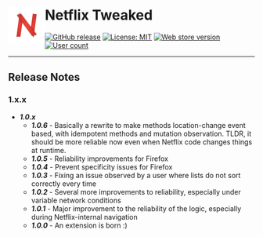 # Netflix Tweaked <img src="https://github.com/andrewbrey/netflix-tweaked/blob/master/app/images/icon-150.png" width="75" align="left" />

[![GitHub release](https://img.shields.io/github/package-json/v/andrewbrey/netflix-tweaked.svg)](https://github.com/andrewbrey/netflix-tweaked/releases)
[![License: MIT](https://img.shields.io/github/license/andrewbrey/netflix-tweaked.svg)](https://github.com/andrewbrey/netflix-tweaked/blob/master/LICENSE)
[![Web store version](https://img.shields.io/chrome-web-store/v/piocfidbkeehbojkamgamfhflpkoaifh.svg)](https://chrome.google.com/webstore/detail/netflix-tweaked/piocfidbkeehbojkamgamfhflpkoaifh)
[![User count](https://img.shields.io/chrome-web-store/users/piocfidbkeehbojkamgamfhflpkoaifh.svg)](https://chrome.google.com/webstore/detail/netflix-tweaked/piocfidbkeehbojkamgamfhflpkoaifh)

---
## Release Notes
### 1.x.x

- ***1.0.x***
  - ***1.0.6*** - Basically a rewrite to make methods location-change event based, with idempotent methods and mutation observation. TLDR, it should be more reliable now even when Netflix code changes things at runtime.
  - ***1.0.5*** - Reliability improvements for Firefox
  - ***1.0.4*** - Prevent specificity issues for Firefox
  - ***1.0.3*** - Fixing an issue observed by a user where lists do not sort correctly every time
  - ***1.0.2*** - Several more improvements to reliability, especially under variable network conditions
  - ***1.0.1*** - Major improvement to the reliability of the logic, especially during Netflix-internal navigation
  - ***1.0.0*** - An extension is born :)